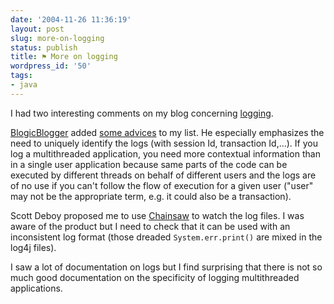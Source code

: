 ```yaml
---
date: '2004-11-26 11:36:19'
layout: post
slug: more-on-logging
status: publish
title: ⚑ More on logging
wordpress_id: '50'
tags:
- java
---
```


I had two interesting comments on my blog concerning [logging](http://www.jmesnil.net/weblog/2004/11/dos-and-donts-of-logging.html).





[BlogicBlogger](http://blogicblog.blogspot.com/) added [some advices](http://blogicblog.blogspot.com/2004/11/link-dos-and-donts-of-logging.html) to my list. He especially emphasizes the need to uniquely identify the logs (with session Id, transaction Id,...). If you log a multithreaded application, you need more contextual information than in a single user application because same parts of the code can be executed by different threads on behalf of different users and the logs are of no use if you can't follow the flow of execution for a given user ("user" may not be the appropriate term, e.g. it could also be a transaction). 





Scott Deboy proposed me to use [Chainsaw](http://logging.apache.org/log4j/docs/chainsaw.html) to watch the log files. I was aware of the product but I need to check that it can be used with an inconsistent log format (those dreaded `System.err.print()` are mixed in the log4j files).





I saw a lot of documentation on logs but I find surprising that there is not so much good documentation on the specificity of logging multithreaded applications.
